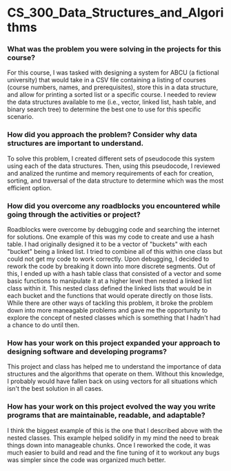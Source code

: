 # CS_300_Data_Structures_and_Algorithms

### What was the problem you were solving in the projects for this course?
For this course, I was tasked with designing a system for ABCU (a fictional university) that would take in a CSV file containing a listing of courses (course numbers, names, and prerequisites), store this in a data structure, and allow for printing a sorted list or a specific course. I needed to review the data structures available to me (i.e., vector, linked list, hash table, and binary search tree) to determine the best one to use for this specific scenario.

### How did you approach the problem? Consider why data structures are important to understand.
To solve this problem, I created different sets of pseudocode this system using each of the data structures. Then, using this pseudocode, I reviewed and analized the runtime and memory requirements of each for creation, sorting, and traversal of the data structure to determine which was the most efficient option.

### How did you overcome any roadblocks you encountered while going through the activities or project?
Roadblocks were overcome by debugging code and searching the internet for solutions. One example of this was my code to create and use a hash table. I had originally designed it to be a vector of "buckets" with each "bucket" being a linked list. I tried to combine all of this within one class but could not get my code to work correctly. Upon debugging, I decided to rework the code by breaking it down into more discrete segments. Out of this, I ended up with a hash table class that consisted of a vector and some basic functions to manipulate it at a higher level then nested a linked list class within it. This nested class defined the linked lists that would be in each bucket and the functions that would operate directly on those lists. While there are other ways of tackling this problem, it broke the problem down into more maneagable problems and gave me the opportunity to explore the concept of nested classes which is something that I hadn't had a chance to do until then.

### How has your work on this project expanded your approach to designing software and developing programs?
This project and class has helped me to understand the importance of data structures and the algorithms that operate on them. Without this knowledge, I probably would have fallen back on using vectors for all situations which isn't the best solution in all cases.

### How has your work on this project evolved the way you write programs that are maintainable, readable, and adaptable?
I think the biggest example of this is the one that I described above with the nested classes. This example helped solidify in my mind the need to break things down into manageable chunks. Once I reworked the code, it was much easier to build and read and the fine tuning of it to workout any bugs was simpler since the code was organized much better.
